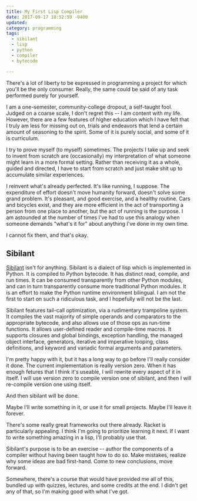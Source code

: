 ```yaml
---
title: My First Lisp Compiler
date: 2017-09-17 18:52:59 -0400
updated:
category: programming
tags:
  - sibilant
  - lisp
  - python
  - compiler
  - bytecode

---
```


There's a lot of liberty to be expressed in programming a project
for which you'll be the only consumer. Really, the same could be said
of any task performed purely for yourself.

I am a one-semester, community-college dropout, a self-taught fool.
Judged on a coarse scale, I don't regret this -- I am content with my
life. However, there are a few features of higher education which I
have felt that I truly am less for missing out on, trials and
endeavors that lend a certain amount of seasoning to the spirit. Some
of it is purely social, and some of it is curriculum.

<!-- more -->

I try to prove myself (to myself) sometimes. The projects I take up
and seek to invent from scratch are (occasionally) my interpretation
of what someone might learn in a more formal setting. Rather than
receiving it as a whole, guided and directed, I have to start from
scratch and just make shit up to accumulate similar experiences.

I reinvent what's already perfected. It's like running, I suppose.
The expenditure of effort doesn't move humanity forward, doesn't solve
some grand problem. It's pleasant, and good exercise, and a healthy
routine. Cars and bicycles exist, and they are more efficient in the
act of transporting a person from one place to another, but the act of
running is the purpose. I am astounded at the number of times I've had
to use this analogy when someone demands "what's it for" about
anything I've done in my own time.

I cannot fix them, and that's okay.

## Sibilant

[Sibilant] isn't for anything. Sibilant is a dialect of lisp which is
implemented in Python. It is compiled to Python bytecode. It has
distinct read, compile, and run times. It can be consumed
transparently from other Python modules, and can in turn transparently
consume more traditional Python modules. It is an effort to make the
Python runtime environment bilingual. I am not the first to start on
such a ridiculous task, and I hopefully will not be the last.

[Sibilant]: https://github.com/obriencj/python-sibilant

Sibilant features tail-call optimization, via a rudimentary trampoline
system. It compiles the vast majority of simple operands and
comparators to the appropriate bytecode, and also allows use of those
ops as run-time functions. It allows user-defined reader and
compile-time macros. It supports closures and global bindings,
exception handling, the managed object interface, generators,
iterative and imperative looping, class definitions, and keyword and
variadic formal arguments and parameters.

I'm pretty happy with it, but it has a long way to go before I'll
really consider it done. The current implementation is really version
zero. When it has enough fetures that I think it's useable, I will
rewrite every aspect of it in itself. I will use version zero to
compile version one of sibilant, and then I will re-compile version
one using itself.

And then sibilant will be done.

Maybe I'll write something in it, or use it for small projects. Maybe
I'll leave it forever.

There's some really great frameworks out there already. Racket is
particularly appealing. I think I'm going to prioritize learning it
next. If I want to write something amazing in a lisp, I'll probably
use that.

Sibilant's purpose is to be an exercise -- author the components of a
compiler without having been taught how to do so. Make mistakes,
realize why some ideas are bad first-hand. Come to new conclusions,
move forward.

Somewhere, there's a course that would have provided me all of this,
bundled up with quizzes, lectures, and some credits at the end. I
didn't get any of that, so I'm making good with what I've got.

